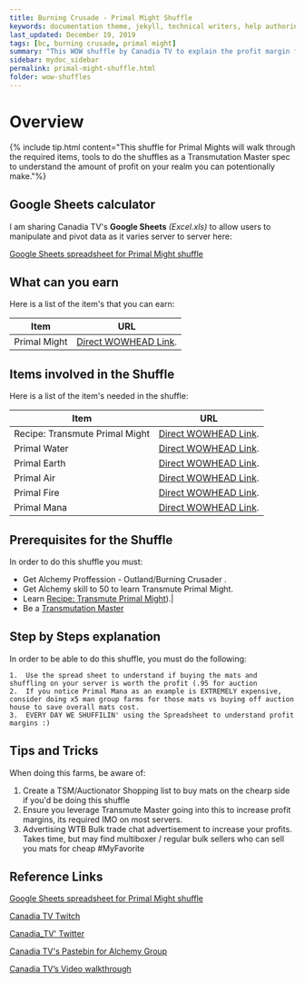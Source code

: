 ```yaml
---
title: Burning Crusade - Primal Might Shuffle
keywords: documentation theme, jekyll, technical writers, help authoring tools, hat replacements
last_updated: December 19, 2019
tags: [bc, burning crusade, primal might]
summary: "This WOW shuffle by Canadia TV to explain the profit margin for transmuting Primal Mights"
sidebar: mydoc_sidebar
permalink: primal-might-shuffle.html
folder: wow-shuffles
---
```


# Overview
{% include tip.html content="This shuffle for Primal Mights will walk through the required items, tools to do the shuffles as a Transmutation Master spec to understand the amount of profit on your realm you can potentionally make."%}

## Google Sheets calculator
I am sharing Canadia TV's **Google Sheets** _(Excel.xls)_ to allow users to manipulate and pivot data as it varies server to server here:

[Google Sheets spreadsheet for Primal Might shuffle](https://docs.google.com/spreadsheets/d/1o9O1t3oiAVF_MxJvWQfQa2yLoidoUISJJtKcZeOEHbQ/edit#gid=254497402)

## What can you earn

Here is a list of the item's that you can earn:

|Item|URL|
|-------|--------|
|Primal Might|[Direct WOWHEAD Link](https://www.wowhead.com/item=23571/primal-might).|


## Items involved in the Shuffle

Here is a list of the item's needed in the shuffle:

|Item|URL|
|-------|--------|
|Recipe: Transmute Primal Might |[Direct WOWHEAD Link](https://www.wowhead.com/item=23574/recipe-transmute-primal-might).|
|Primal Water|[Direct WOWHEAD Link](https://www.wowhead.com/item=21885/primal-water).|
|Primal Earth|[Direct WOWHEAD Link](https://www.wowhead.com/item=22452/primal-earth).|
|Primal Air|[Direct WOWHEAD Link](https://www.wowhead.com/item=22451/primal-air).|
|Primal Fire|[Direct WOWHEAD Link](https://www.wowhead.com/item=21884/primal-fire).|
|Primal Mana|[Direct WOWHEAD Link](https://www.wowhead.com/item=22457/primal-mana).|

## Prerequisites for the Shuffle
In order to do this shuffle you must:

* Get Alchemy Proffession - Outland/Burning Crusader .
* Get Alchemy skill to 50 to learn Transmute Primal Might.
* Learn [Recipe: Transmute Primal Might](https://www.wowhead.com/item=23574/recipe-transmute-primal-might)).|
* Be a [Transmutation Master](https://www.wowhead.com/quest=29482/transmutation-master)

## Step by Steps explanation
In order to be able to do this shuffle, you must do the following:

```
1.  Use the spread sheet to understand if buying the mats and shuffling on your server is worth the profit (.95 for auction
2.  If you notice Primal Mana as an example is EXTREMELY expensive, consider doing x5 man group farms for those mats vs buying off auction house to save overall mats cost.
3.  EVERY DAY WE SHUFFILIN' using the Spreadsheet to understand profit margins :)
```

## Tips and Tricks
When doing this farms, be aware of:

1. Create a TSM/Auctionator Shopping list to buy mats on the chearp side if you'd be doing this shuffle
2. Ensure you leverage Transmute Master going into this to increase profit margins, its required IMO on most servers.
3. Advertising WTB Bulk trade chat advertisement to increase your profits. Takes time, but may find multiboxer / regular bulk sellers who can sell you mats for cheap #MyFavorite


## Reference Links
[Google Sheets spreadsheet for Primal Might shuffle](https://docs.google.com/spreadsheets/d/1o9O1t3oiAVF_MxJvWQfQa2yLoidoUISJJtKcZeOEHbQ/edit#gid=254497402)

[Canadia TV Twitch](http://twitch.tv/canadia_tv)

[Canadia_TV' Twitter](https://twitter.com/canadia_tv)

[Canadia TV's Pastebin for Alchemy Group](https://pastebin.com/ypPV7XuH)

[Canadia TV’s Video walkthrough](https://www.youtube.com/watch?v=bahNtN-Z0yY&feature=youtu.be)
